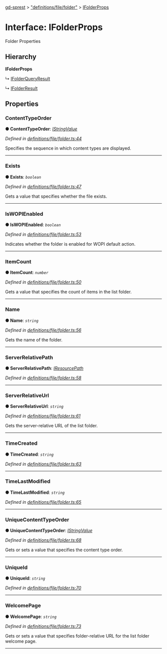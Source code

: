 [gd-sprest](../README.md) > ["definitions/file/folder"](../modules/_definitions_file_folder_.md) > [IFolderProps](../interfaces/_definitions_file_folder_.ifolderprops.md)



# Interface: IFolderProps


Folder Properties

## Hierarchy

**IFolderProps**

↳  [IFolderQueryResult](_definitions_file_folder_.ifolderqueryresult.md)




↳  [IFolderResult](_definitions_file_folder_.ifolderresult.md)









## Properties
<a id="contenttypeorder"></a>

###  ContentTypeOrder

**●  ContentTypeOrder**:  *[IStringValue](_definitions_lib_types_.istringvalue.md)* 

*Defined in [definitions/file/folder.ts:44](https://github.com/gunjandatta/sprest/blob/3de79f1/src/definitions/file/folder.ts#L44)*



Specifies the sequence in which content types are displayed.




___

<a id="exists"></a>

###  Exists

**●  Exists**:  *`boolean`* 

*Defined in [definitions/file/folder.ts:47](https://github.com/gunjandatta/sprest/blob/3de79f1/src/definitions/file/folder.ts#L47)*



Gets a value that specifies whether the file exists.




___

<a id="iswopienabled"></a>

###  IsWOPIEnabled

**●  IsWOPIEnabled**:  *`boolean`* 

*Defined in [definitions/file/folder.ts:53](https://github.com/gunjandatta/sprest/blob/3de79f1/src/definitions/file/folder.ts#L53)*



Indicates whether the folder is enabled for WOPI default action.




___

<a id="itemcount"></a>

###  ItemCount

**●  ItemCount**:  *`number`* 

*Defined in [definitions/file/folder.ts:50](https://github.com/gunjandatta/sprest/blob/3de79f1/src/definitions/file/folder.ts#L50)*



Gets a value that specifies the count of items in the list folder.




___

<a id="name"></a>

###  Name

**●  Name**:  *`string`* 

*Defined in [definitions/file/folder.ts:56](https://github.com/gunjandatta/sprest/blob/3de79f1/src/definitions/file/folder.ts#L56)*



Gets the name of the folder.




___

<a id="serverrelativepath"></a>

###  ServerRelativePath

**●  ServerRelativePath**:  *[IResourcePath](_definitions_lib_types_.iresourcepath.md)* 

*Defined in [definitions/file/folder.ts:58](https://github.com/gunjandatta/sprest/blob/3de79f1/src/definitions/file/folder.ts#L58)*





___

<a id="serverrelativeurl"></a>

###  ServerRelativeUrl

**●  ServerRelativeUrl**:  *`string`* 

*Defined in [definitions/file/folder.ts:61](https://github.com/gunjandatta/sprest/blob/3de79f1/src/definitions/file/folder.ts#L61)*



Gets the server-relative URL of the list folder.




___

<a id="timecreated"></a>

###  TimeCreated

**●  TimeCreated**:  *`string`* 

*Defined in [definitions/file/folder.ts:63](https://github.com/gunjandatta/sprest/blob/3de79f1/src/definitions/file/folder.ts#L63)*





___

<a id="timelastmodified"></a>

###  TimeLastModified

**●  TimeLastModified**:  *`string`* 

*Defined in [definitions/file/folder.ts:65](https://github.com/gunjandatta/sprest/blob/3de79f1/src/definitions/file/folder.ts#L65)*





___

<a id="uniquecontenttypeorder"></a>

###  UniqueContentTypeOrder

**●  UniqueContentTypeOrder**:  *[IStringValue](_definitions_lib_types_.istringvalue.md)* 

*Defined in [definitions/file/folder.ts:68](https://github.com/gunjandatta/sprest/blob/3de79f1/src/definitions/file/folder.ts#L68)*



Gets or sets a value that specifies the content type order.




___

<a id="uniqueid"></a>

###  UniqueId

**●  UniqueId**:  *`string`* 

*Defined in [definitions/file/folder.ts:70](https://github.com/gunjandatta/sprest/blob/3de79f1/src/definitions/file/folder.ts#L70)*





___

<a id="welcomepage"></a>

###  WelcomePage

**●  WelcomePage**:  *`string`* 

*Defined in [definitions/file/folder.ts:73](https://github.com/gunjandatta/sprest/blob/3de79f1/src/definitions/file/folder.ts#L73)*



Gets or sets a value that specifies folder-relative URL for the list folder welcome page.




___



